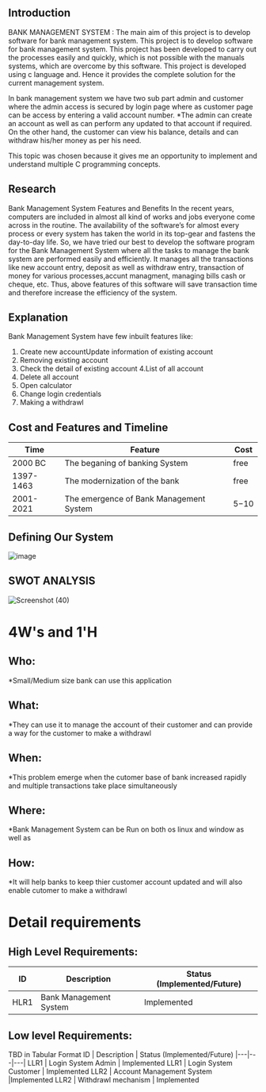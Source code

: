 ## Introduction
BANK MANAGEMENT SYSTEM : The main aim of this project is to develop software for bank management system. This project is to develop software for bank management system. This project has been developed to carry out the processes easily and quickly, which is not possible with the manuals systems, which are overcome by this software. This project is developed using c language and. Hence it provides the complete solution for the current management system.

In bank management system we have two sub part admin and customer where the admin access is secured by login page where as customer page can be access by entering a valid account number. *The admin can create an account as well as can perform any updated to that account if required. On the other hand, the customer can view his balance, details and can withdraw his/her money as per his need.

This topic was chosen because it gives me an opportunity to implement and understand multiple C programming concepts.

## Research
Bank Management System Features and Benefits In the recent years, computers are included in almost all kind of works and jobs everyone come across in the routine. The availability of the software’s for almost every process or every system has taken the world in its top-gear and fastens the day-to-day life. So, we have tried our best to develop the software program for the Bank Management System where all the tasks to manage the bank system are performed easily and efficiently. It manages all the transactions like new account entry, deposit as well as withdraw entry, transaction of money for various processes,accunt managment, managing bills cash or cheque, etc. Thus, above features of this software will save transaction time and therefore increase the efficiency of the system.
 ## Explanation
 Bank Management System have few inbuilt features like:

1. Create new accountUpdate information of existing account
2. Removing existing account
3. Check the detail of existing account
4.List of all account
5. Delete all account
6. Open calculator
7. Change login credentials
8. Making a withdrawl

## Cost and Features and Timeline
|Time	|Feature|	Cost
|---|---|---|
2000 BC	| The beganing of banking System	|free
1397-1463 |	The modernization of the bank|	free
2001-2021 |	The emergence of Bank Management System|	$5-$10

## Defining Our System
![image](https://user-images.githubusercontent.com/62846958/124657579-4f45e580-dec0-11eb-9bd5-2d7f7c6db06a.png)

## SWOT ANALYSIS
![Screenshot (40)](https://user-images.githubusercontent.com/62846958/124656766-3d177780-debf-11eb-9f7a-5f3d59ce2195.png)


# 4W&#39;s and 1&#39;H

## Who:

*Small/Medium size bank can use this application

## What:

*They can use it to manage the account of their customer and can provide a way for the customer to make a withdrawl

## When:

*This problem emerge when the cutomer base of bank increased rapidly and multiple transactions take place simultaneously

## Where:

*Bank Management System can be Run on both os linux and window as well as

## How:

*It will help banks to keep thier customer account updated and will also enable cutomer to make a withdrawl

# Detail requirements
## High Level Requirements:

ID | Description | Status (Implemented/Future)
|---|---|---|
 HLR1|	Bank Management System |	Implemented


##  Low level Requirements:
TBD in Tabular Format 
ID | Description | Status (Implemented/Future)
|---|---|---|
LLR1 |	Login System Admin |	Implemented
LLR1 |	Login System Customer	|	Implemented
LLR2 |	Account Management System	|Implemented
LLR2 |	Withdrawl mechanism	|	Implemented
